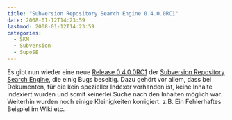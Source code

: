 ```yaml
---
title: "Subversion Repository Search Engine 0.4.0.0RC1"
date: 2008-01-12T14:23:59
lastmod: 2008-01-12T14:23:59
categories:
  - SKM
  - Subversion
  - SupoSE
---
```

Es gibt nun wieder eine neue <a href="http://supose.soebes.de/milestone/0.4.0%20Mars"  title="Release 0.4.0.0RC1">Release 0.4.0.0RC1</a> der <a href="http://supose.soebes.de"  title="SupoSE">Subversion Repository Search Engine</a>, 
die einig Bugs beseitig. Dazu gehört vor allem, dass bei Dokumenten, für die kein spezieller Indexer vorhanden ist, keine Inhalte indexiert wurden und somit keinerlei Suche nach den Inhalten möglich war. Weiterhin wurden noch einige Kleinigkeiten korrigiert. z.B. Ein Fehlerhaftes Beispiel im Wiki etc.
